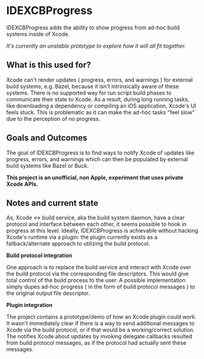 # IDEXCBProgress

IDEXCBProgress adds the ability to show progress from ad-hoc build systems
inside of Xcode.

_It's currently an unstable prototype to explore how it will all fit together._

## What is this used for?

Xcode can't render updates ( progress, errors, and warnings ) for external
build systems, e.g. Bazel, because it isn't intrinsically aware of these
systems. There is no supported way for run script build phases to communicate
their state to Xcode. As a result, during long running tasks, like downloading
a dependency or compiling an iOS application, Xcode's UI feels stuck. This is
problematic as it can make the ad-hoc tasks "feel slow" due to the perception
of no progress.

## Goals and Outcomes

The goal of IDEXCBProgress is to find ways to notify Xcode of updates like
progress, errors, and warnings which can then be populated by external build
systems like Bazel or Buck.

**This project is an unofficial, non Apple, experiment that uses private Xcode
APIs.**

## Notes and current state

As, Xcode <-> build service, aka the build system daemon, have a clear protocol
and interface between each other, it seems possible to hook in progress at this
level. Ideally, IDEXCBProgress is achievable without hacking Xcode's runtime
via a plugin: the plugin currently exists as a fallback/alternate approach to
utilizing the build protocol.

**Build protocol integration**

One approach is to replace the build service and interact with Xcode over the
build protocol via the corresponding file descriptors. This would give total
control of the build process to the user. A possible implementation simply
dupes ad-hoc progress ( in the form of build protocol messages ) to the
original output file descriptor.

**Plugin integration**

The project contains a prototype/demo of how an Xcode plugin could work. It
wasn't immediately clear if there is a way to send additional messages to Xcode
via the build protocol, or if that would be a working/correct solution. The
notifies Xcode about updates by invoking delegate callbacks resulted from build
protocol messages, as if the protocol had actually sent these messages.

